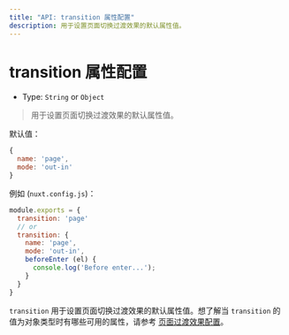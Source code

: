 ```yaml
---
title: "API: transition 属性配置"
description: 用于设置页面切换过渡效果的默认属性值。
---
```


# transition 属性配置

- Type: `String` or `Object`

> 用于设置页面切换过渡效果的默认属性值。

默认值：
```js
{
  name: 'page',
  mode: 'out-in'
}
```

例如 (`nuxt.config.js`)：

```js
module.exports = {
  transition: 'page'
  // or
  transition: {
    name: 'page',
    mode: 'out-in',
    beforeEnter (el) {
      console.log('Before enter...');
    }
  }
}
```

`transition` 用于设置页面切换过渡效果的默认属性值。想了解当 `transition` 的值为对象类型时有哪些可用的属性，请参考 [页面过渡效果配置](/api/pages-transition#object)。
